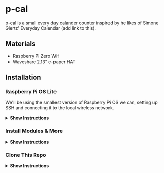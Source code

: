 # p-cal

p-cal is a small every day calander counter inspired by he likes of Simone Giertz' Everyday Calendar (add link to this).

## Materials
+ Raspberry PI Zero WH
+ Waveshare 2.13" e-paper HAT

## Installation

### Raspberry Pi OS Lite

We'll be using the smallest version of Raspberry Pi OS we can, setting up SSH and connecting it to the local wireless network.

<details><summary><b>Show Instructions</b></summary>
  
</details>

### Install Modules & More

<details><summary><b>Show Instructions</b></summary>
  
</details>

### Clone This Repo

<details><summary><b>Show Instructions</b></summary>
  
</details>
